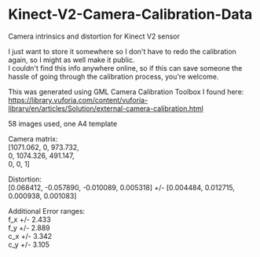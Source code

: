 # Kinect-V2-Camera-Calibration-Data  
Camera intrinsics and distortion for Kinect V2 sensor  

I just want to store it somewhere so I don't have to redo the calibration again, so I might as well make it public.   
I couldn't find this info anywhere online, so if this can save someone the hassle of going through the calibration process, you're welcome.

This was generated using GML Camera Calibration Toolbox I found here:  
https://library.vuforia.com/content/vuforia-library/en/articles/Solution/external-camera-calibration.html

58 images used, one A4 template

Camera matrix:  
[1071.062, 0, 973.732,  
0, 1074.326, 491.147,  
0, 0, 1]  

Distortion:  
[0.068412, -0.057890, -0.010089, 0.005318] +/- [0.004484, 0.012715, 0.000938, 0.001083]  

Additional Error ranges:  
f_x +/- 2.433  
f_y +/- 2.889  
c_x +/- 3.342  
c_y +/- 3.105  
